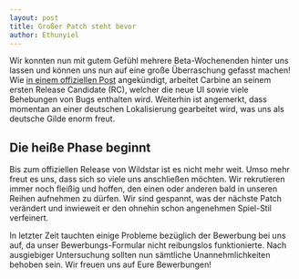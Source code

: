 ```yaml
---
layout: post
title: Großer Patch steht bevor
author: Ethunyiel
---
```

Wir konnten nun mit gutem Gefühl mehrere Beta-Wochenenden hinter uns lassen und können uns nun auf eine große Überraschung gefasst machen! Wie [in einem offiziellen Post](https://forums.wildstar-online.com/forums/index.php?/topic/31724-ein-gro%C3%9Fer-patch-erwartet-euch/#entry301152) angekündigt, arbeitet Carbine an seinem ersten Release Candidate (RC), welcher die neue UI sowie viele Behebungen von Bugs enthalten wird. Weiterhin ist angemerkt, dass momentan an einer deutschen Lokalisierung gearbeitet wird, was uns als deutsche Gilde enorm freut.

## Die heiße Phase beginnt

Bis zum offiziellen Release von Wildstar ist es nicht mehr weit. Umso mehr freut es uns, dass sich so viele uns anschließen möchten. Wir rekrutieren immer noch fleißig und hoffen, den einen oder anderen bald in unseren Reihen aufnehmen zu dürfen. Wir sind gespannt, was der nächste Patch verändert und inwieweit er den ohnehin schon angenehmen Spiel-Stil verfeinert.

In letzter Zeit tauchten einige Probleme bezüglich der Bewerbung bei uns auf, da unser Bewerbungs-Formular nicht reibungslos funktionierte. Nach ausgiebiger Untersuchung sollten nun sämtliche Unannehmlichkeiten behoben sein. Wir freuen uns auf Eure Bewerbungen!
